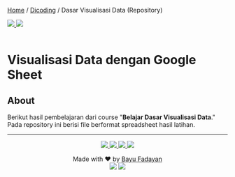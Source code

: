 [Home](https://bayufadayan.github.io/coursework-archive/) / [Dicoding](https://bayufadayan.github.io/coursework-archive/dicoding) / Dasar Visualisasi Data (Repository)

<a href="https://www.dicoding.com/certificates/1OP8J622LPQK">
    <img src="https://img.shields.io/badge/🏅%20Sertifikat-blue?style=flat-square"/> 
</a>
<a href="https://bayufadayan.notion.site/Belajar-Dasar-Visualisasi-Data-2598c965d578802196eedaf9b71cfd8d?source=copy_link">
<img src="https://img.shields.io/badge/Notes-000000?style=flat-square&logo=notion&logoColor=white"/><br/><br/>
</a>

# Visualisasi Data dengan Google Sheet

## About

Berikut hasil pembelajaran dari course "**Belajar Dasar Visualisasi Data**." Pada repository ini berisi file berformat spreadsheet hasil latihan.

---

<p align="center">
</p>
<p align="center">
    <a href="https://github.com/bayufadayan">
        <img src="https://img.shields.io/badge/GitHub-181717?style=for-the-badge&logo=github&logoColor=white"/>
    </a>
    <a href="https://www.linkedin.com/in/muhamad-bayu-fadayan/">
        <img src="https://img.shields.io/badge/LinkedIn-0A66C2?style=for-the-badge&logo=linkedin&logoColor=white"/>
    </a>
    <a href="https://bayufadayan.my.id/">
        <img src="https://img.shields.io/badge/Portfolio-000000?style=for-the-badge&logo=vercel&logoColor=white"/>
    </a>
    <a href="https://drive.google.com/file/d/1fPClIxWKbeaKyArwL9cSIDmOFeT-tBt2/view?usp=drive_link">
        <img src="https://img.shields.io/badge/CURICULUM VITAE-4285F4?style=for-the-badge&logo=googledrive&logoColor=white"/>
    </a>
</p>

<p align="center">
  Made with ❤️ by <a href="https://github.com/bayufadayan">Bayu Fadayan</a><br/>
  <img src="https://img.shields.io/badge/Year-2025-blue?style=flat-square"/> 
  <img src="https://img.shields.io/badge/Role-Frontend%20Engineer-green?style=flat-square"/><br/><br/>
</p>
